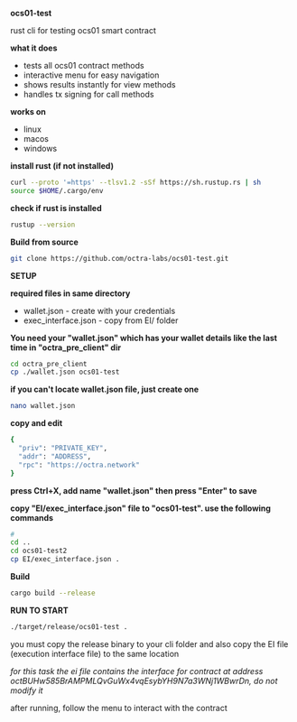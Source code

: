 **ocs01-test**

rust cli for testing ocs01 smart contract

**what it does**

-   tests all ocs01 contract methods
-   interactive menu for easy navigation
-   shows results instantly for view methods
-   handles tx signing for call methods

**works on**

-   linux
-   macos
-   windows

**install rust (if not installed)**

```bash
curl --proto '=https' --tlsv1.2 -sSf https://sh.rustup.rs | sh
source $HOME/.cargo/env
```

**check if rust is installed**

```bash
rustup --version
```

**Build from source**

```bash
git clone https://github.com/octra-labs/ocs01-test.git
```

**SETUP**


**required files in same directory**

-   wallet.json - create with your credentials
-   exec_interface.json - copy from EI/ folder



**You need your "wallet.json" which has your wallet details like the last time in "octra_pre_client" dir**

```bash
cd octra_pre_client
cp ./wallet.json ocs01-test
```

**if you can't locate wallet.json file, just create one**

```bash
nano wallet.json
```


**copy and edit**

```bash
{
  "priv": "PRIVATE_KEY",
  "addr": "ADDRESS",
  "rpc": "https://octra.network"
}

```

**press Ctrl+X, add name "wallet.json" then press "Enter" to save** 



**copy "EI/exec_interface.json" file to "ocs01-test". use the following commands**

```bash
# 
cd ..
cd ocs01-test2
cp EI/exec_interface.json .
```

**Build**

```bash
cargo build --release
```

**RUN TO START**

```bash
./target/release/ocs01-test .
```




you must copy the release binary to your cli folder and also copy the EI file (execution interface file) to the same location 


*for this task the ei file contains the interface for contract at address octBUHw585BrAMPMLQvGuWx4vqEsybYH9N7a3WNj1WBwrDn, do not modify it*

after running, follow the menu to interact with the contract
